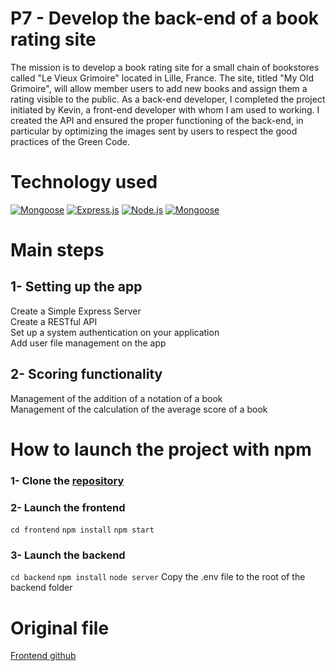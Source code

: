 # P7 - Develop the back-end of a book rating site

The mission is to develop a book rating site for a small chain of bookstores called "Le Vieux Grimoire" located in Lille, France. The site, titled "My Old Grimoire", will allow member users to add new books and assign them a rating visible to the public. As a back-end developer, I completed the project initiated by Kevin, a front-end developer with whom I am used to working. I created the API and ensured the proper functioning of the back-end, in particular by optimizing the images sent by users to respect the good practices of the Green Code.

# Technology used

[![Mongoose](https://user-images.githubusercontent.com/125476287/256743250-87dd13c1-6112-46e0-94c1-b0057a4d457b.png)][1]
[![Express.js](https://user-images.githubusercontent.com/125476287/256747425-53081fd2-752d-4ea7-a7e3-022987e74b37.png)][2]
[![Node.js](https://user-images.githubusercontent.com/125476287/256747496-639d7120-a616-44f1-9acf-9f59725703aa.png)][3]
[![Mongoose](https://user-images.githubusercontent.com/125476287/256747629-7fe05640-5562-4c37-871b-19a1be0cbd07.png)][4]

[1]: https://mongoosejs.com/
[2]: https://expressjs.com/
[3]: https://nodejs.org/en
[4]: https://www.mongodb.com/fr-fr

# Main steps
## 1- Setting up the app
Create a Simple Express Server\
Create a RESTful API\
Set up a system authentication on your application\
Add user file management on the app
## 2- Scoring functionality
Management of the addition of a notation of a book\
Management of the calculation of the average score of a book

# How to launch the project with npm

### 1- Clone the [repository](https://github.com/Guilly-AU/P7-Mon_vieux_grimoire-MERN_Stack.git)
### 2- Launch the frontend
`cd frontend`
`npm install`
`npm start`
### 3- Launch the backend
`cd backend`
`npm install`
`node server`
Copy the .env file to the root of the backend folder

# Original file

[Frontend github](https://github.com/OpenClassrooms-Student-Center/P7-Dev-Web-livres)
